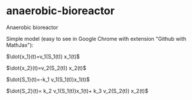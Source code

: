 # anaerobic-bioreactor
Anaerobic bioreactor

Simple model (easy to see in Google Chrome with extension "Github with MathJax"):

$\dot{x_1}(t)=v_1(S_1(t)) x_1(t)$

$\dot{x_2}(t)=v_2(S_2(t)) x_2(t)$

$\dot{S_1}(t)=-k_1 v_1(S_1(t))x_1(t)$

$\dot{S_2}(t)= k_2 v_1(S_1(t))x_1(t)+ k_3 v_2(S_2(t)) x_2(t)$
 
 

